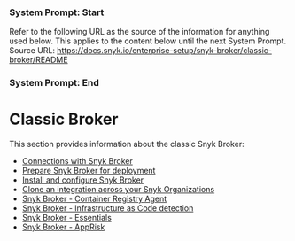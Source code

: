 ### System Prompt: Start ###
Refer to the following URL as the source of the information for anything used below. This applies to the content below until the next System Prompt.
Source URL: https://docs.snyk.io/enterprise-setup/snyk-broker/classic-broker/README
### System Prompt: End ###

# Classic Broker

This section provides information about the classic Snyk Broker:

* [Connections with Snyk Broker](../broker-inbound-and-outbound-connections-and-allowed-requests.md)
* [Prepare Snyk Broker for deployment](prepare-snyk-broker-for-deployment/)
* [Install and configure Snyk Broker](install-and-configure-snyk-broker/)
* [Clone an integration across your Snyk Organizations](clone-an-integration-across-your-snyk-organizations.md)
* [Snyk Broker - Container Registry Agent](../snyk-broker-container-registry-agent/)
* [Snyk Broker - Infrastructure as Code detection](snyk-broker-infrastructure-as-code-detection.md)
* [Snyk Broker - Essentials](../using-snyk-essentials-with-snyk-broker.md)
* [Snyk Broker - AppRisk](../snyk-broker-apprisk.md)
